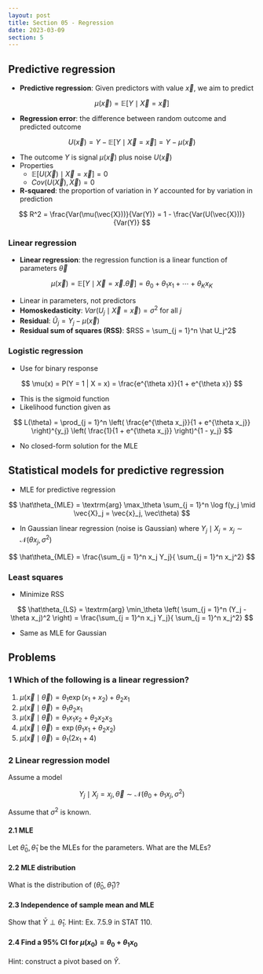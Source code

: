 ```yaml
---
layout: post
title: Section 05 - Regression
date: 2023-03-09
section: 5
---
```


## Predictive regression

- **Predictive regression**: Given predictors with value $\vec{x}$, we aim to predict

$$
\mu(\vec{x}) = \mathbb{E}[Y \mid \vec{X} = \vec{x}]
$$

- **Regression error**: the difference between random outcome and predicted outcome

$$
U(\vec{x}) = Y - \mathbb{E}[Y \mid \vec{X} = \vec{x}] = Y - \mu(\vec{x})
$$

- The outcome $Y$ is signal $\mu(\vec{x})$ plus noise $U(\vec{x})$
- Properties
	- $\mathbb{E}[U(\vec{X}) \mid \vec{X} = \vec{x}] = 0$
	- $Cov(U(\vec{X}), \vec{X}) = 0$
- **R-squared**: the proportion of variation in $Y$ accounted for by variation in prediction

$$
R^2 = \frac{Var(\mu(\vec{X}))}{Var(Y)} = 1 - \frac{Var(U(\vec{X}))}{Var(Y)}
$$

### Linear regression

- **Linear regression**: the regression function is a linear function of parameters $\vec{\theta}$

$$
\mu(\vec{x}) = \mathbb{E}[Y \mid \vec{X} = \vec{x}. \vec{\theta}] = \theta_0 + \theta_1 x_1 + \cdots + \theta_K x_K
$$

- Linear in parameters, not predictors
- **Homoskedasticity**: $Var(U_j \mid \vec{X} = \vec{x}) = \sigma^2$ for all $j$
- **Residual**: $\hat U_j = Y_j - \mu(\vec{x})$
- **Residual sum of squares (RSS)**: $RSS = \sum_{j = 1}^n \hat U_j^2$

### Logistic regression

- Use for binary response

$$
\mu(x) = P(Y = 1 | X = x) = \frac{e^{\theta x}}{1 + e^{\theta x}}
$$

- This is the sigmoid function
- Likelihood function given as

$$
L(\theta) = 
\prod_{j = 1}^n
\left(
\frac{e^{\theta x_j}}{1 + e^{\theta x_j}}
\right)^{y_j}
\left(
\frac{1}{1 + e^{\theta x_j}}
\right)^{1 - y_j}
$$

- No closed-form solution for the MLE

## Statistical models for predictive regression

- MLE for predictive regression

$$
\hat\theta_{MLE} = \textrm{arg} \max_\theta \sum_{j = 1}^n \log f(y_j \mid \vec{X}_j = \vec{x}_j, \vec\theta)
$$

- In Gaussian linear regression (noise is Gaussian) where $Y_j \mid X_j = x_j \sim \mathcal{N} (\theta x_j, \sigma^2)$


$$
\hat\theta_{MLE} = \frac{\sum_{j = 1}^n x_j Y_j}{ \sum_{j = 1}^n x_j^2}
$$

### Least squares
- Minimize RSS

$$
\hat\theta_{LS} = \textrm{arg} \min_\theta \left( \sum_{j = 1}^n (Y_j - \theta x_j)^2 \right) = \frac{\sum_{j = 1}^n x_j Y_j}{ \sum_{j = 1}^n x_j^2}
$$

- Same as MLE for Gaussian


## Problems

### 1 Which of the following is a linear regression?

1. $\mu(\vec{x} \mid \vec{\theta}) = \theta_1 \exp(x_1 + x_2) + \theta_2 x_1$
2. $\mu(\vec{x} \mid \vec{\theta}) = \theta_1 \theta_2 x_1$
3. $\mu(\vec{x} \mid \vec{\theta}) = \theta_1 x_1 x_2 + \theta_2 x_2 x_3$
4. $\mu(\vec{x} \mid \vec{\theta}) = \exp(\theta_1 x_1 + \theta_2 x_2)$
5. $\mu(\vec{x} \mid \vec{\theta}) = \theta_1 (2x_1 + 4)$

### 2 Linear regression model

Assume a model

$$
Y_j \mid X_j = x_j, \vec{\theta} \sim \mathcal{N}(\theta_0 + \theta_1 x_j, \sigma^2)
$$

Assume that $\sigma^2$ is known.

#### 2.1 MLE

Let $\hat\theta_0, \hat\theta_1$ be the MLEs for the parameters. What are the MLEs?

#### 2.2 MLE distribution

What is the distribution of $(\hat\theta_0, \hat\theta_1)$?

#### 2.3 Independence of sample mean and MLE

Show that $\bar{Y} \perp \hat\theta_1$. Hint: Ex. 7.5.9 in STAT 110.

#### 2.4 Find a 95% CI for $\mu(x_0) = \theta_0 + \theta_1 x_0$

Hint: construct a pivot based on $\hat{Y}$. 